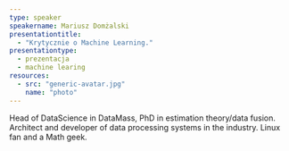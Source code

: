 ```yaml
---
type: speaker
speakername: Mariusz Domżalski
presentationtitle: 
  - "Krytycznie o Machine Learning."
presentationtype: 
  - prezentacja 
  - machine learing
resources:
  - src: "generic-avatar.jpg"
    name: "photo"
---
```


Head of DataScience in DataMass, PhD in estimation theory/data fusion. Architect and developer of data processing systems in the industry. Linux fan and a Math geek.